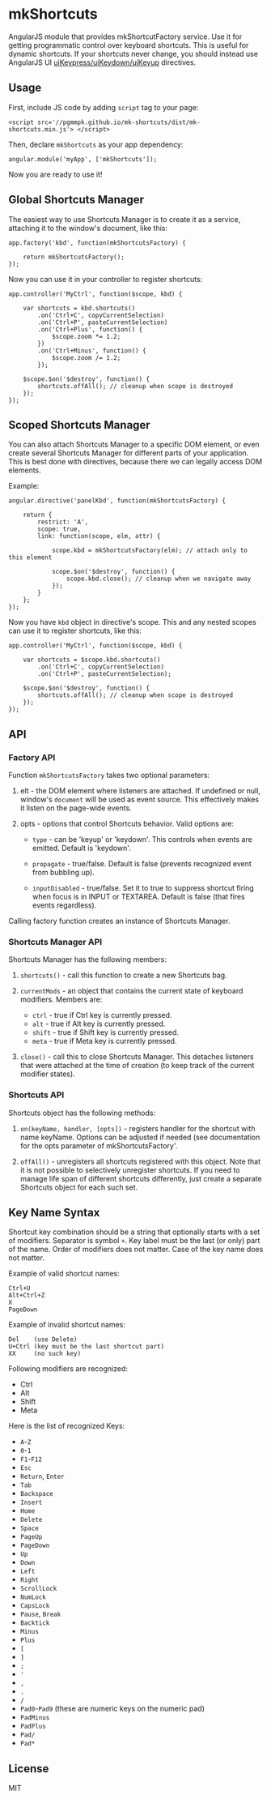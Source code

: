 # mkShortcuts

AngularJS module that provides mkShortcutFactory service. Use it for getting programmatic control over
keyboard shortcuts. This is useful for dynamic shortcuts. If your shortcuts never change, you should instead
use AngularJS UI [uiKeypress/uiKeydown/uiKeyup](https://github.com/angular-ui/ui-utils/blob/master/modules/keypress/keypress.js) directives.

## Usage

First, include JS code by adding `script` tag to your page:

	<script src='//pgmmpk.github.io/mk-shortcuts/dist/mk-shortcuts.min.js'> </script>

Then, declare `mkShortcuts` as your app dependency:

	angular.module('myApp', ['mkShortcuts']);

Now you are ready to use it!
	
## Global Shortcuts Manager

The easiest way to use Shortcuts Manager is to create it as a service, attaching it to the window's document, like this:

	app.factory('kbd', function(mkShortcutsFactory) {
		
		return mkShortcutsFactory();
	});

Now you can use it in your controller to register shortcuts:

	app.controller('MyCtrl', function($scope, kbd) {
		
		var shortcuts = kbd.shortcuts()
			.on('Ctrl+C', copyCurrentSelection)
			.on('Ctrl+P', pasteCurrentSelection)
			.on('Ctrl+Plus', function() {
				$scope.zoom *= 1.2;
			})
			.on('Ctrl+Minus', function() {
				$scope.zoom /= 1.2;
			});
			
		$scope.$on('$destroy', function() {
			shortcuts.offAll(); // cleanup when scope is destroyed
		});
	});

## Scoped Shortcuts Manager

You can also attach Shortcuts Manager to a specific DOM element, or even create several Shortcuts Manager
for different parts of your application. This is best done with directives, because there we can legally
access DOM elements.

Example:

	angular.directive('panelKbd', function(mkShortcutsFactory) {
	
		return {
			restrict: 'A',
			scope: true,
			link: function(scope, elm, attr) {
				
				scope.kbd = mkShortcutsFactory(elm); // attach only to this element
				
				scope.$on('$destroy', function() {
					scope.kbd.close(); // cleanup when we navigate away
				}); 
			}
		};
	});

Now you have `kbd` object in directive's scope. This and any nested scopes can use it to register shortcuts, like this:

	app.controller('MyCtrl', function($scope, kbd) {
		
		var shortcuts = $scope.kbd.shortcuts()
			.on('Ctrl+C', copyCurrentSelection)
			.on('Ctrl+P', pasteCurrentSelection);
			
		$scope.$on('$destroy', function() {
			shortcuts.offAll(); // cleanup when scope is destroyed
		});
	});
	
## API

### Factory API

Function `mkShortcutsFactory` takes two optional parameters:

1. elt - the DOM element where listeners are attached. If undefined or null, window's `document` will be used as event source. 
         This effectively makes it listen on the page-wide events.

2. opts - options that control Shortcuts behavior. Valid options are:

	* `type`          - can be 'keyup' or 'keydown'. This controls when events are emitted. Default is 'keydown'.

	* `propagate`     - true/false. Default is false (prevents recognized event from bubbling up).

	* `inputDisabled` - true/false. Set it to true to suppress shortcut firing when focus is in INPUT or TEXTAREA. Default
	                    is false (that fires events regardless).

Calling factory function creates an instance of Shortcuts Manager.

### Shortcuts Manager API

Shortcuts Manager has the following members:

1. `shortcuts()` - call this function to create a new Shortcuts bag.

2. `currentMods` - an object that contains the current state of keyboard modifiers. Members are:

	* `ctrl`  - true if Ctrl key is currently pressed.
	* `alt`   - true if Alt key is currently pressed.
	* `shift` - true if Shift key is currently pressed.
	* `meta`  - true if Meta key is currently pressed.

3. `close()` - call this to close Shortcuts Manager. This detaches listeners that were attached at the time of creation (to keep
               track of the current modifier states).
             
### Shortcuts API

Shortcuts object has the following methods:

1. `on(keyName, handler, [opts])` - registers handler for the shortcut with name keyName. Options can be adjusted if needed
                                    (see documentation for the opts parameter of mkShortcutsFactory'.

2. `offAll()` - unregisters all shortcuts registered with this object. Note that it is not possible to selectively unregister
                shortcuts. If you need to manage life span of different shortcuts differently, just create a separate Shortcuts
                object for each such set.
	
## Key Name Syntax

Shortcut key combination should be a string that optionally starts with a set of modifiers. Separator is
symbol `+`. Key label must be the last (or only) part of the name. Order of modifiers does not matter.
Case of the key name does not matter.

Example of valid shortcut names:
	
	Ctrl+U
	Alt+Ctrl+Z
	X
	PageDown

Example of invalid shortcut names:
	
	Del    (use Delete)
	U+Ctrl (key must be the last shortcut part)
	XX     (no such key)

Following modifiers are recognized:

* Ctrl
* Alt
* Shift
* Meta

Here is the list of recognized Keys:

* `A`-`Z`
* `0`-`1`
* `F1`-`F12`
* `Esc`
* `Return`, `Enter`
* `Tab`
* `Backspace`
* `Insert`
* `Home`
* `Delete`
* `Space`
* `PageUp`
* `PageDown`
* `Up`
* `Down`
* `Left`
* `Right`
* `ScrollLock`
* `NumLock`
* `CapsLock`
* `Pause`, `Break`
* `Backtick`
* `Minus`
* `Plus`
* `[`
* `]`
* `;`
* `'`
* `,`
* `.`
* `/`
* `Pad0`-`Pad9` (these are numeric keys on the numeric pad)
* `PadMinus`
* `PadPlus`
* `Pad/`
* `Pad*`
 
## License
MIT
